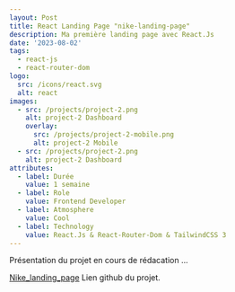 ```yaml
---
layout: Post
title: React Landing Page "nike-landing-page"
description: Ma première landing page avec React.Js
date: '2023-08-02'
tags:
  - react-js
  - react-router-dom
logo:
  src: /icons/react.svg
  alt: react
images:
  - src: /projects/project-2.png
    alt: project-2 Dashboard
    overlay:
      src: /projects/project-2-mobile.png
      alt: project-2 Mobile
  - src: /projects/project-2.png
    alt: project-2 Dashboard
attributes:
  - label: Durée
    value: 1 semaine
  - label: Role
    value: Frontend Developer
  - label: Atmosphere
    value: Cool
  - label: Technology
    value: React.Js & React-Router-Dom & TailwindCSS 3
---
```


Présentation du projet en cours de rédacation ...

[Nike_landing_page](https://github.com/steeven-js/nike_landing_page/) Lien github du projet.